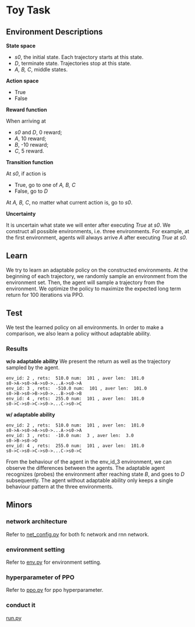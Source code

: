 # Toy Task

## Environment Descriptions

**State space**

- *s0*, the initial state. Each trajectory starts at this state.
- *D*, terminate state. Trajectories stop at this state.
- *A, B, C*, middle states. 

**Action space**

- True
- False

**Reward function**

When arriving at

- *s0* and *D*, 0 reward;
- *A*, 10 reward;
- *B*, -10 reward;
- *C*, 5 reward.

**Transition function**

At *s0*, if action is 
- True, go to one of *A, B, C*
- False, go to *D*

At *A, B, C*, no matter what current action is, go to *s0*.

**Uncertainty**

It is uncertain what state we will enter after executing *True* at *s0*. 
We construct all possible environments, i.e. three environments. 
For example, at the first environment, agents will always arrive *A* after executing *True* at *s0*.

## Learn

We try to learn an adaptable policy on the constructed environments.
At the beginning of each trajectory, we randomly sample an environment from the environment set. 
Then, the agent will sample a trajectory from the environment.
We optimize the policy to maximize the expected long term return for 100 iterations via PPO.

## Test
We test the learned policy on all environments.
In order to make a comparison, we also learn a policy without adaptable ability.
### Results
**w/o adaptable ability**
We present the return as well as the trajectory sampled by the agent.
```
env_id: 2 , rets:  510.0 num:  101 , aver len:  101.0
s0->A->s0->A->s0->...A->s0->A
env_id: 3 , rets:  -510.0 num:  101 , aver len:  101.0
s0->B->s0->B->s0->...B->s0->B
env_id: 4 , rets:  255.0 num:  101 , aver len:  101.0
s0->C->s0->C->s0->...C->s0->C
```

**w/ adaptable ability**
```
env_id: 2 , rets:  510.0 num:  101 , aver len:  101.0
s0->A->s0->A->s0->...A->s0->A
env_id: 3 , rets:  -10.0 num:  3 , aver len:  3.0
s0->B->s0->D
env_id: 4 , rets:  255.0 num:  101 , aver len:  101.0
s0->C->s0->C->s0->...C->s0->C
```

From the behaviour of the agent in the env_id_3 environment, we can observe the differences between the agents.
The adaptable agent recognizes (probes) the environment after reaching state *B*, and goes to *D* subsequently.
The agent without adaptable ability only keeps a single behaviour pattern at the three environments.

## Minors

### network architecture
Refer to [net_config.py](net_config.py) for both fc network and rnn network.

### environment setting
Refer to [env.py](env.py) for environment setting.

### hyperparameter of PPO
Refer to [ppo.py](ppo.py) for ppo hyperparameter.

### conduct it
[run.py](run.py)


